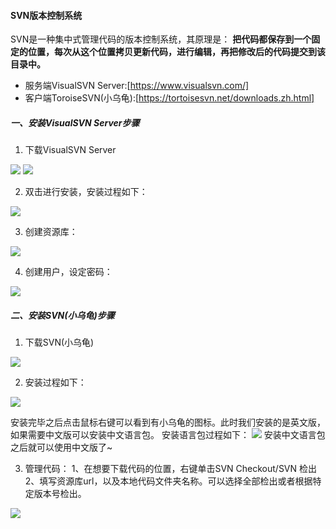 #### SVN版本控制系统
SVN是一种集中式管理代码的版本控制系统，其原理是：
**把代码都保存到一个固定的位置，每次从这个位置拷贝更新代码，进行编辑，再把修改后的代码提交到该目录中。**

- 服务端VisualSVN Server:[https://www.visualsvn.com/]
- 客户端ToroiseSVN(小乌龟):[https://tortoisesvn.net/downloads.zh.html]

##### 一、安装VisualSVN Server步骤
1. 下载VisualSVN Server
<img src="./SVNSERVER1.png"/>
<img src="./SVNSERVER2.png"/>

2. 双击进行安装，安装过程如下：
<img src="./VisualSVN.gif"/>

3. 创建资源库：
<img src="./reposit.gif"/>

4. 创建用户，设定密码：
<img src="./creatUser.gif"/>

##### 二、安装SVN(小乌龟)步骤
1. 下载SVN(小乌龟)
<img src ="./SVN1.png"/>

2. 安装过程如下：
<img src="./svn.gif"/>

安装完毕之后点击鼠标右键可以看到有小乌龟的图标。此时我们安装的是英文版，如果需要中文版可以安装中文语言包。
安装语言包过程如下：
<img src="./svnLan.gif"/>
安装中文语言包之后就可以使用中文版了~

3. 管理代码：
1、在想要下载代码的位置，右键单击SVN Checkout/SVN 检出
2、填写资源库url，以及本地代码文件夹名称。可以选择全部检出或者根据特定版本号检出。
<img src="./code.gif"/>
